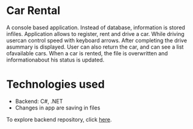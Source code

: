 # Car Rental

A console based application. Instead of database, information is stored infiles. Application allows to register, rent and drive a car. While driving usercan control speed with keyboard arrows. After completing the drive asummary is displayed. User can also return the car, and can see a list ofavailable cars. When a car is rented, the file is overwritten and informationabout his status is updated.

# Technologies used

- Backend: C#, .NET
- Changes in app are saving in files

To explore backend repository, click [here](https://github.com/marlenapiotrowska/CarRental/tree/master/CarRental).

